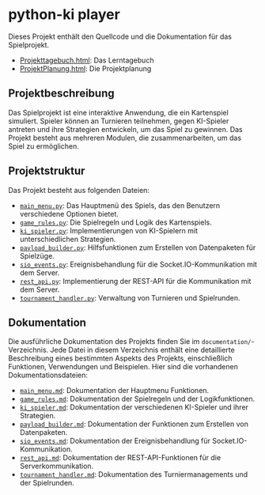 # python-ki player

Dieses Projekt enthält den Quellcode und die Dokumentation für das Spielprojekt.

- [Projekttagebuch.html](uni_vorgaben/Projekttagebuch.html): Das Lerntagebuch
- [ProjektPlanung.html](uni_vorgaben/ProjektPlanung.html): Die Projektplanung

## Projektbeschreibung

Das Spielprojekt ist eine interaktive Anwendung, die ein Kartenspiel simuliert. Spieler können an Turnieren teilnehmen, gegen KI-Spieler antreten und ihre Strategien entwickeln, um das Spiel zu gewinnen. Das Projekt besteht aus mehreren Modulen, die zusammenarbeiten, um das Spiel zu ermöglichen.

## Projektstruktur

Das Projekt besteht aus folgenden Dateien:

- [`main_menu.py`](src/main_menu.py): Das Hauptmenü des Spiels, das den Benutzern verschiedene Optionen bietet.
- [`game_rules.py`](src/game_rules.py): Die Spielregeln und Logik des Kartenspiels.
- [`ki_spieler.py`](src/ki_spieler.py): Implementierungen von KI-Spielern mit unterschiedlichen Strategien.
- [`payload_builder.py`](src/payload_builder.py): Hilfsfunktionen zum Erstellen von Datenpaketen für Spielzüge.
- [`sio_events.py`](src/sio_events.py): Ereignisbehandlung für die Socket.IO-Kommunikation mit dem Server.
- [`rest_api.py`](src/rest_api.py): Implementierung der REST-API für die Kommunikation mit dem Server.
- [`tournament_handler.py`](src/tournament_handler.py): Verwaltung von Turnieren und Spielrunden.

## Dokumentation

Die ausführliche Dokumentation des Projekts finden Sie im `documentation/`-Verzeichnis. Jede Datei in diesem Verzeichnis enthält eine detaillierte Beschreibung eines bestimmten Aspekts des Projekts, einschließlich Funktionen, Verwendungen und Beispielen. Hier sind die vorhandenen Dokumentationsdateien:

- [`main_menu.md`](documentation/main_menu.md): Dokumentation der Hauptmenu Funktionen.
- [`game_rules.md`](documentation/game_rules.md): Dokumentation der Spielregeln und der Logikfunktionen.
- [`ki_spieler.md`](documentation/ki_spieler.md): Dokumentation der verschiedenen KI-Spieler und ihrer Strategien.
- [`payload_builder.md`](documentation/payload_builder.md): Dokumentation der Funktionen zum Erstellen von Datenpaketen.
- [`sio_events.md`](documentation/sio_events.md): Dokumentation der Ereignisbehandlung für Socket.IO-Kommunikation.
- [`rest_api.md`](documentation/rest_api.md): Dokumentation der REST-API-Funktionen für die Serverkommunikation.
- [`tournament_handler.md`](documentation/tournament_handler.md): Dokumentation des Turniermanagements und der Spielrunden.



